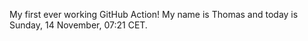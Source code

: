My first ever working GitHub Action!
My name is Thomas and today is Sunday, 14 November, 07:21 CET. 
